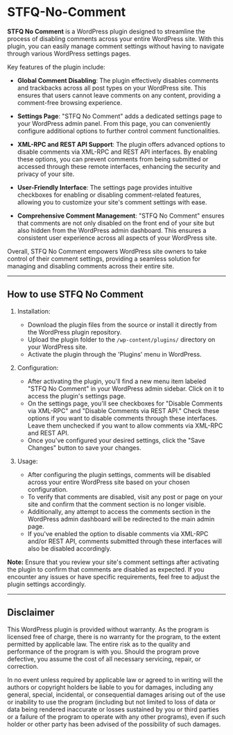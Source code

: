 # STFQ-No-Comment

**STFQ No Comment** is a WordPress plugin designed to streamline the process of disabling comments across your entire WordPress site. With this plugin, you can easily manage comment settings without having to navigate through various WordPress settings pages.

Key features of the plugin include:

- **Global Comment Disabling**: The plugin effectively disables comments and trackbacks across all post types on your WordPress site. This ensures that users cannot leave comments on any content, providing a comment-free browsing experience.

- **Settings Page**: "STFQ No Comment" adds a dedicated settings page to your WordPress admin panel. From this page, you can conveniently configure additional options to further control comment functionalities.

- **XML-RPC and REST API Support**: The plugin offers advanced options to disable comments via XML-RPC and REST API interfaces. By enabling these options, you can prevent comments from being submitted or accessed through these remote interfaces, enhancing the security and privacy of your site.

- **User-Friendly Interface**: The settings page provides intuitive checkboxes for enabling or disabling comment-related features, allowing you to customize your site's comment settings with ease.

- **Comprehensive Comment Management**: "STFQ No Comment" ensures that comments are not only disabled on the front end of your site but also hidden from the WordPress admin dashboard. This ensures a consistent user experience across all aspects of your WordPress site.

Overall, STFQ No Comment empowers WordPress site owners to take control of their comment settings, providing a seamless solution for managing and disabling comments across their entire site.

---

## How to use STFQ No Comment

1. Installation:
    - Download the plugin files from the source or install it directly from the WordPress plugin repository.
    - Upload the plugin folder to the `/wp-content/plugins/` directory on your WordPress site.
    - Activate the plugin through the 'Plugins' menu in WordPress.

2. Configuration:
    - After activating the plugin, you'll find a new menu item labeled "STFQ No Comment" in your WordPress admin sidebar. Click on it to access the plugin's settings page.
    - On the settings page, you'll see checkboxes for "Disable Comments via XML-RPC" and "Disable Comments via REST API." Check these options if you want to disable comments through these interfaces. Leave them unchecked if you want to allow comments via XML-RPC and REST API.
    - Once you've configured your desired settings, click the "Save Changes" button to save your changes.
      
3. Usage:
    - After configuring the plugin settings, comments will be disabled across your entire WordPress site based on your chosen configuration.
    - To verify that comments are disabled, visit any post or page on your site and confirm that the comment section is no longer visible.
    - Additionally, any attempt to access the comments section in the WordPress admin dashboard will be redirected to the main admin page.
    - If you've enabled the option to disable comments via XML-RPC and/or REST API, comments submitted through these interfaces will also be disabled accordingly.

**Note:** Ensure that you review your site's comment settings after activating the plugin to confirm that comments are disabled as expected. If you encounter any issues or have specific requirements, feel free to adjust the plugin settings accordingly.

---

## Disclaimer

This WordPress plugin is provided without warranty. As the program is licensed free of charge, there is no warranty for the program, to the extent permitted by applicable law. The entire risk as to the quality and performance of the program is with you. Should the program prove defective, you assume the cost of all necessary servicing, repair, or correction.

In no event unless required by applicable law or agreed to in writing will the authors or copyright holders be liable to you for damages, including any general, special, incidental, or consequential damages arising out of the use or inability to use the program (including but not limited to loss of data or data being rendered inaccurate or losses sustained by you or third parties or a failure of the program to operate with any other programs), even if such holder or other party has been advised of the possibility of such damages.
